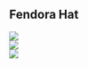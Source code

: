 ## Fendora Hat

<img src="https://github.com/inots/3DModeling/blob/main/fendoraHat/fendoraHat1.png width=400"><br>
<img src="https://github.com/inots/3DModeling/blob/main/fendoraHat/fendoraHat2.png width=400"><br>
<img src="https://github.com/inots/3DModeling/blob/main/fendoraHat/fendoraHat3.png width=400"><br>
